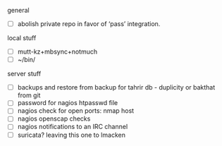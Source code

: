general
- [ ] abolish private repo in favor of ‘pass’ integration.

local stuff

- [ ] mutt-kz+mbsync+notmuch
- [ ] ~/bin/

server stuff
- [ ] backups and restore from backup for tahrir db - duplicity or bakthat from git
- [ ] password for nagios htpasswd file
- [ ] nagios check for open ports:  nmap host
- [ ] nagios openscap checks
- [ ] nagios notifications to an IRC channel
- [ ] suricata?  leaving this one to lmacken
